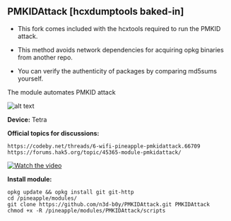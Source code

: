 ## PMKIDAttack [hcxdumptools baked-in]

* This fork comes included with the hcxtools required to run the PMKID attack. 
* This method avoids network dependencies for acquiring opkg binaries from another repo.

* You can verify the authenticity of packages by comparing md5sums yourself.

The module automates PMKID attack

![alt text](https://i.ibb.co/GdDrdKd/PMKIDAttack.png)

**Device:** Tetra

**Official topics for discussions:**
```
https://codeby.net/threads/6-wifi-pineapple-pmkidattack.66709
https://forums.hak5.org/topic/45365-module-pmkidattack/
```

[![Watch the video](https://i.ibb.co/wMf1BGg/PMKIDAttack-You-Tube.png)](https://youtu.be/AU2kAd3PUz8)

**Install module:**

```
opkg update && opkg install git git-http
cd /pineapple/modules/
git clone https://github.com/n3d-b0y/PMKIDAttack.git PMKIDAttack
chmod +x -R /pineapple/modules/PMKIDAttack/scripts
```
